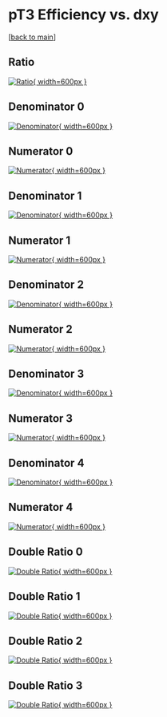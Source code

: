 # pT3 Efficiency vs. dxy

[[back to main](./)]



## Ratio

[![Ratio](../mtv/var/pT3_vtr_13_1_eff_dxy.png){ width=600px }](../mtv/var/pT3_vtr_13_1_eff_dxy.pdf)

## Denominator 0

[![Denominator](../mtv/den/pT3_vtr_13_1_eff_dxy_den0.png){ width=600px }](../mtv/den/pT3_vtr_13_1_eff_dxy_den0.pdf)

## Numerator 0

[![Numerator](../mtv/num/pT3_vtr_13_1_eff_dxy_num0.png){ width=600px }](../mtv/num/pT3_vtr_13_1_eff_dxy_num0.pdf)

## Denominator 1

[![Denominator](../mtv/den/pT3_vtr_13_1_eff_dxy_den1.png){ width=600px }](../mtv/den/pT3_vtr_13_1_eff_dxy_den1.pdf)

## Numerator 1

[![Numerator](../mtv/num/pT3_vtr_13_1_eff_dxy_num1.png){ width=600px }](../mtv/num/pT3_vtr_13_1_eff_dxy_num1.pdf)

## Denominator 2

[![Denominator](../mtv/den/pT3_vtr_13_1_eff_dxy_den2.png){ width=600px }](../mtv/den/pT3_vtr_13_1_eff_dxy_den2.pdf)

## Numerator 2

[![Numerator](../mtv/num/pT3_vtr_13_1_eff_dxy_num2.png){ width=600px }](../mtv/num/pT3_vtr_13_1_eff_dxy_num2.pdf)

## Denominator 3

[![Denominator](../mtv/den/pT3_vtr_13_1_eff_dxy_den3.png){ width=600px }](../mtv/den/pT3_vtr_13_1_eff_dxy_den3.pdf)

## Numerator 3

[![Numerator](../mtv/num/pT3_vtr_13_1_eff_dxy_num3.png){ width=600px }](../mtv/num/pT3_vtr_13_1_eff_dxy_num3.pdf)

## Denominator 4

[![Denominator](../mtv/den/pT3_vtr_13_1_eff_dxy_den4.png){ width=600px }](../mtv/den/pT3_vtr_13_1_eff_dxy_den4.pdf)

## Numerator 4

[![Numerator](../mtv/num/pT3_vtr_13_1_eff_dxy_num4.png){ width=600px }](../mtv/num/pT3_vtr_13_1_eff_dxy_num4.pdf)

## Double Ratio 0

[![Double Ratio](../mtv/ratio/pT3_vtr_13_1_eff_dxy_ratio0.png){ width=600px }](../mtv/ratio/pT3_vtr_13_1_eff_dxy_ratio0.pdf)

## Double Ratio 1

[![Double Ratio](../mtv/ratio/pT3_vtr_13_1_eff_dxy_ratio1.png){ width=600px }](../mtv/ratio/pT3_vtr_13_1_eff_dxy_ratio1.pdf)

## Double Ratio 2

[![Double Ratio](../mtv/ratio/pT3_vtr_13_1_eff_dxy_ratio2.png){ width=600px }](../mtv/ratio/pT3_vtr_13_1_eff_dxy_ratio2.pdf)

## Double Ratio 3

[![Double Ratio](../mtv/ratio/pT3_vtr_13_1_eff_dxy_ratio3.png){ width=600px }](../mtv/ratio/pT3_vtr_13_1_eff_dxy_ratio3.pdf)

